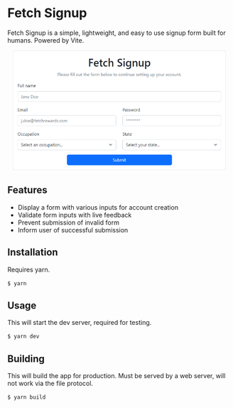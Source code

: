 # Fetch Signup

Fetch Signup is a simple, lightweight, and easy to use signup form built for humans.
Powered by Vite.

<p align="center">
  <img width="480" height="270" src="media/sample.png">
</p>

## Features

* Display a form with various inputs for account creation
* Validate form inputs with live feedback
* Prevent submission of invalid form
* Inform user of successful submission

## Installation

Requires yarn.

```sh
$ yarn
```

## Usage

This will start the dev server, required for testing.

```sh
$ yarn dev
```

## Building

This will build the app for production.
Must be served by a web server, will not work
via the file protocol.

```sh
$ yarn build
```
